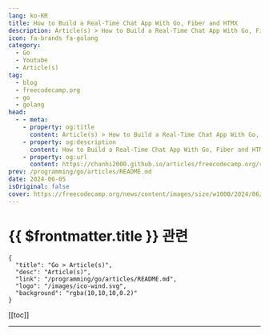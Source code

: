 ```yaml
---
lang: ko-KR
title: How to Build a Real-Time Chat App With Go, Fiber and HTMX
description: Article(s) > How to Build a Real-Time Chat App With Go, Fiber and HTMX
icon: fa-brands fa-golang
category: 
  - Go
  - Youtube
  - Article(s)
tag: 
  - blog
  - freecodecamp.org
  - go
  - golang
head:
  - - meta:
    - property: og:title
      content: Article(s) > How to Build a Real-Time Chat App With Go, Fiber and HTMX
    - property: og:description
      content: How to Build a Real-Time Chat App With Go, Fiber and HTMX
    - property: og:url
      content: https://chanhi2000.github.io/articles/freecodecamp.org/real-time-chat-with-go-fiber-htmx.html
prev: /programming/go/articles/README.md
date: 2024-06-05
isOriginal: false
cover: https://freecodecamp.org/news/content/images/size/w1000/2024/06/websocket.png
---
```


# {{ $frontmatter.title }} 관련

```component VPCard
{
  "title": "Go > Article(s)",
  "desc": "Article(s)",
  "link": "/programming/go/articles/README.md",
  "logo": "/images/ico-wind.svg",
  "background": "rgba(10,10,10,0.2)"
}
```

[[toc]]

---

<SiteInfo
  name="How to Build a Real-Time Chat App With Go, Fiber and HTMX"
  desc="In this tutorial, you'll build a simple real-time chat app using Go, Fiber and HTMX.  You will learn how to leverage the versatility of Fiber by making use of a WebSocket. You'll also learn how to create a reactive frontend without the use of JavaScript..."
  url="https://freecodecamp.org/news/real-time-chat-with-go-fiber-htmx/"
  logo="https://cdn.freecodecamp.org/universal/favicons/favicon.ico"
  preview="https://freecodecamp.org/news/content/images/size/w1000/2024/06/websocket.png"/>

<!-- TODO: 작성 -->

